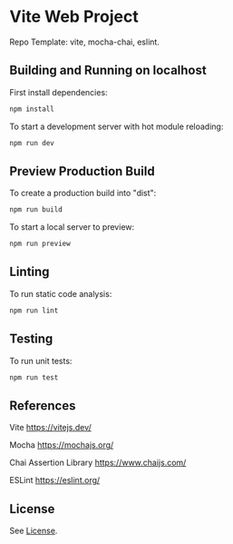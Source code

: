 # Vite Web Project

Repo Template: vite, mocha-chai, eslint.

## Building and Running on localhost

First install dependencies:

```sh
npm install
```

To start a development server with hot module reloading:

```sh
npm run dev
```

## Preview Production Build

To create a production build into "dist":

```sh
npm run build
```

To start a local server to preview:

```sh
npm run preview
```

## Linting

To run static code analysis:

```sh
npm run lint
```

## Testing

To run unit tests:

```sh
npm run test
```

## References

Vite
https://vitejs.dev/

Mocha
https://mochajs.org/

Chai Assertion Library
https://www.chaijs.com/

ESLint
https://eslint.org/

## License

See [License](LICENSE).
